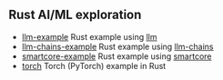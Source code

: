 ## Rust AI/ML exploration

* [llm-example](./llm-example) Rust example using [llm]
* [llm-chains-example](./llm-chains-example) Rust example using [llm-chains]
* [smartcore-example](./smartcore-example) Rust example using [smartcore]
* [torch](./tch-rs-example/README.md) Torch (PyTorch) example in Rust


[llm]: https://oauth2.sigstore.dev/auth/.well-known/openid-configuration
[llm-chains]: https://github.com/sobelio/llm-chain/
[smartcore]: https://github.com/smartcorelib/smartcore
